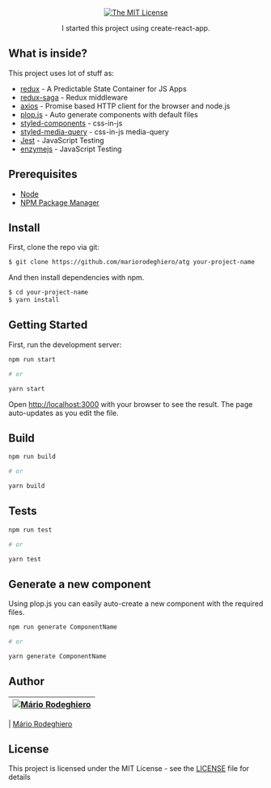 <div align="center">

[![The MIT License](https://img.shields.io/badge/license-MIT-blue.svg?style=flat-square)](http://opensource.org/licenses/MIT)

<p>I started this project using create-react-app.</p>
</div>

## What is inside?

This project uses lot of stuff as:

- [redux](https://redux.js.org/) - A Predictable State Container for JS Apps
- [redux-saga](https://redux-saga.js.org/) - Redux middleware
- [axios](https://github.com/axios/axios) - Promise based HTTP client for the browser and node.js
- [plop.js](https://plopjs.com/) - Auto generate components with default files
- [styled-components](https://styled-components.com/) -  css-in-js
- [styled-media-query](https://www.npmjs.com/package/styled-media-query) - css-in-js media-query
- [Jest](https://jestjs.io/) - JavaScript Testing
- [enzymejs](https://enzymejs.github.io/enzyme/) - JavaScript Testing

## Prerequisites

- [Node](https://nodejs.org/en/)
- [NPM Package Manager](https://www.npmjs.com/)

## Install

First, clone the repo via git:

```bash
$ git clone https://github.com/mariorodeghiero/atg your-project-name
```

And then install dependencies with npm.

```bash
$ cd your-project-name
$ yarn install
```


## Getting Started

First, run the development server:

```bash
npm run start

# or

yarn start
```

Open [http://localhost:3000](http://localhost:3000) with your browser to see the result. The page auto-updates as you edit the file.

## Build

```bash
npm run build

# or

yarn build
```

## Tests

```bash
npm run test

# or

yarn test
```

## Generate a new component

Using plop.js you can easily auto-create a new component with the required files.


```bash
npm run generate ComponentName

# or

yarn generate ComponentName
```

## Author

| [![Mário Rodeghiero](https://avatars1.githubusercontent.com/u/24671133?s=88&v=4)](https://github.com/mariorodeghiero) |
| --------------------------------------------------------------------------------------------------------------------- |

| [Mário Rodeghiero](https://github.com/mariorodeghiero)

## License

This project is licensed under the MIT License - see the [LICENSE](LICENSE) file for details
